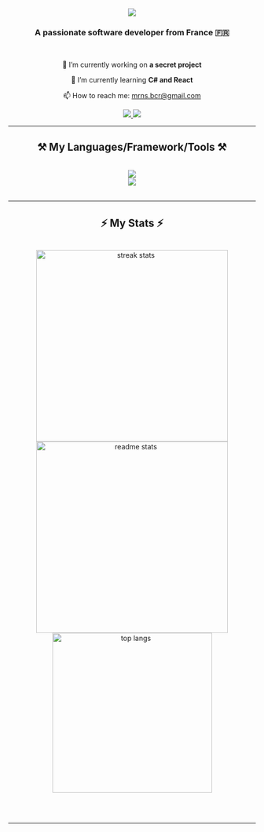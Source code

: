 <h1 align="center">
    <img src="https://readme-typing-svg.herokuapp.com?font=Righteous&size=40&pause=1000&color=F7F7F7&center=true&vCenter=true&random=false&width=435&lines=Hi+There!+%F0%9F%91%8B;I'm+%C2%A1NS!" />
</h1>

<h3 align="center">A passionate software developer from France 🇫🇷</h3>

<br/>

<div align="center">
 
 🔭 I’m currently working on **a secret project**
 
 🌱 I’m currently learning **C# **and** React**

 📫 How to reach me: mrns.bcr@gmail.com

 </div>
 
<div align="center"> 
  <a href="mailto:mrns.bcr@gmail.com">
    <img src="https://img.shields.io/badge/Gmail-333333?style=for-the-badge&logo=gmail&logoColor=red" />
  </a>
  <a href="https://ns-bcr.github.io" target="_blank">
     <img src="https://img.shields.io/badge/Portfolio-FF5722?style=for-the-badge&logo=todoist&logoColor=white" target="_blank" /> <!-- sqlite, safari, google-chrome are other good icon options -->
  </a>
</div>

 <hr/>
 
<h2 align="center">⚒️ My Languages/Framework/Tools ⚒️</h2>
<br/>
<div align="center">
    <img src="https://skillicons.dev/icons?i=html,css,python,java,javascript,php,arduino,c" />
</div>
<div align="center">
    <img src="https://skillicons.dev/icons?i=vscode,phpstorm,idea,webstorm,pycharm,clion" /><br>
</div>

<br/>
<hr/>

<h2 align="center">⚡ My Stats ⚡</h2>
<br>
<div align=center>
  <img width=390 src="https://github-readme-streak-stats-salesp07.vercel.app/?user=ns-bcr&count_private=true&theme=dark&border_radius=10" alt="streak stats"/>
  <img width=390 src="https://github-readme-stats-salesp07.vercel.app/api?username=ns-bcr&count_private=true&show_icons=true&theme=dark&rank_icon=github&border_radius=10" alt="readme stats" />
  <br/>
  <img width=325 align="center" src="https://github-readme-stats.vercel.app/api/top-langs/?username=ns-bcr&layout=compact&theme=dark" alt="top langs" />
</div>

<br/><br/>

<hr/>

<br/>

<br/>
